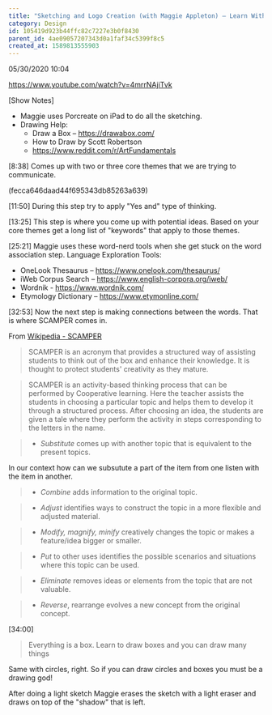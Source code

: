 ```yaml
---
title: "Sketching and Logo Creation (with Maggie Appleton) — Learn With Jason"
category: Design
id: 105419d923b44ffc82c7227e3b0f8430
parent_id: 4ae09057207343d0a1faf34c5399f8c5
created_at: 1589813555903
---
```


05/30/2020 10:04

https://www.youtube.com/watch?v=4mrrNAjiTvk

[Show Notes]
* Maggie uses Porcreate on iPad to do all the sketching.
* Drawing Help:  
	- Draw a Box – https://drawabox.com/  
	- How to Draw by Scott Robertson
	- https://www.reddit.com/r/ArtFundamentals


[8:38]
Comes up with two or three core themes that we are trying to communicate.

(fecca646daad44f695343db85263a639)

[11:50]
During this step try to apply "Yes and" type of thinking.

[13:25]
This step is where you come up with potential ideas. Based on your core themes get a long list of "keywords" that apply to those themes.

[25:21]
Maggie uses these word-nerd tools when she get stuck on the word association step. Language Exploration Tools:  
- OneLook Thesaurus – https://www.onelook.com/thesaurus/
- iWeb Corpus Search – https://www.english-corpora.org/iweb/
- Wordnik - https://www.wordnik.com/  
- Etymology Dictionary – https://www.etymonline.com/

[32:53]
Now the next step is making connections between the words. That is where SCAMPER comes in.

From [Wikipedia - SCAMPER](https://en.wikipedia.org/wiki/S.C.A.M.P.E.R)
> SCAMPER is an acronym that provides a structured way of assisting students to think out of the box and enhance their knowledge.
It is thought to protect students' creativity as they mature.

> SCAMPER is an activity-based thinking process that can be performed by Cooperative learning. Here the teacher assists the students in choosing a particular topic and helps them to develop it through a structured process. After choosing an idea, the students are given a tale where they perform the activity in steps corresponding to the letters in the name. 

> * *Substitute* comes up with another topic that is equivalent to the present topics.

In our context how can we subsutute a part of the item from one listen with the item in another.

> * *Combine* adds information to the original topic.

> * *Adjust* identifies ways to construct the topic in a more flexible and adjusted material.

> * *Modify, magnify, minify* creatively changes the topic or makes a feature/idea bigger or smaller.

> * *Put* to other uses identifies the possible scenarios and situations where this topic can be used.

> * *Eliminate* removes ideas or elements from the topic that are not valuable.

> * *Reverse*, rearrange evolves a new concept from the original concept.


[34:00]
> Everything is a box. Learn to draw boxes and you can draw many things

Same with circles, right. So if you can draw circles and boxes you must be a drawing god!

After doing a light sketch Maggie erases the sketch with a light eraser and draws on top of the "shadow" that is left.





                
